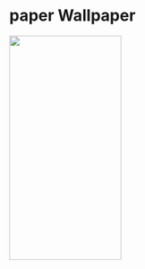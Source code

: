 # paper Wallpaper


<img src="https://github.com/TinNyunt/Paper/assets/107507926/82567c6e-5741-4313-9672-45ae10851033" width="200" height="400" />
